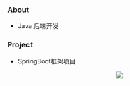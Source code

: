 <!--
**aijisjtu/aijisjtu** is a ✨ _special_ ✨ repository because its `README.md` (this file) appears on your GitHub profile.
### About
* [Resume](https://ice2604-navi.github.io/艾骥_后端开发_实习.pdf)
### Status
* passionate
-->

### About
* Java 后端开发

### Project
* SpringBoot框架项目
<div align="center"> <a href="https://github.com/aijisjtu/Bot-Battle"> <img src="https://github-readme-stats.vercel.app/api/pin/?username=aijisjtu&repo=Bot-Battle"/> </a> </div>
